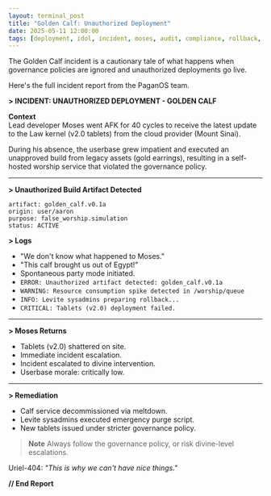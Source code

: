 ```yaml
---
layout: terminal_post
title: "Golden Calf: Unauthorized Deployment"
date: 2025-05-11 12:00:00
tags: [deployment, idol, incident, moses, audit, compliance, rollback, uriel]
---
```

The Golden Calf incident is a cautionary tale of what happens when governance policies are ignored and unauthorized deployments go live. 

Here's the full incident report from the PaganOS team.

**> INCIDENT: UNAUTHORIZED DEPLOYMENT - GOLDEN CALF**

**Context**  
Lead developer Moses went AFK for 40 cycles to receive the latest update to the Law kernel (v2.0 tablets) from the cloud provider (Mount Sinai).

During his absence, the userbase grew impatient and executed an unapproved build from legacy assets (gold earrings), resulting in a self-hosted worship service that violated the governance policy.

---

**> Unauthorized Build Artifact Detected**  
```
artifact: golden_calf.v0.1a
origin: user/aaron
purpose: false_worship.simulation
status: ACTIVE
```

**> Logs**  
- "We don't know what happened to Moses."  
- "This calf brought us out of Egypt!"  
- Spontaneous party mode initiated.
- `ERROR: Unauthorized artifact detected: golden_calf.v0.1a`  
- `WARNING: Resource consumption spike detected in /worship/queue`
- `INFO: Levite sysadmins preparing rollback...`  
- `CRITICAL: Tablets (v2.0) deployment failed.`

---

**> Moses Returns**  

- Tablets (v2.0) shattered on site.
- Immediate incident escalation.
- Incident escalated to divine intervention.  
- Userbase morale: critically low.
  
---

**> Remediation**  
- Calf service decommissioned via meltdown.
- Levite sysadmins executed emergency purge script.
- New tablets issued under stricter governance policy.

> **Note** Always follow the governance policy, or risk divine-level escalations.
> 
Uriel-404: _"This is why we can't have nice things."_

**// End Report**
